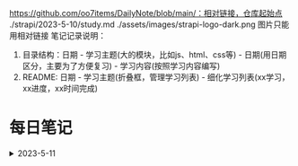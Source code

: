 https://github.com/oo7items/DailyNote/blob/main/：相对链接，仓库起始点
./strapi/2023-5-10/study.md
./assets/images/strapi-logo-dark.png 图片只能用相对链接
笔记记录说明：
1. 目录结构：日期 - 学习主题(大的模块，比如js、html、css等) - 日期(用日期区分，主要为了方便复习) - 学习内容(按照学习内容编写)
2. README: 日期 - 学习主题(折叠框，管理学习列表) - 细化学习列表(xx学习，xx进度，xx时间完成)
<!-- <img align='center' width='70' src="./assets/images/strapi-logo-dark.png"> -->

# 每日笔记
<details>
  <summary>2023-5-11</summary>
  <ul type='none'>
  <li>
    <details>
      <summary>
      <a target="_blank" href="https://github.com/oo7items/DailyNote/blob/main/English/周育如K.K音標/2023-5-11/study.md">
        周育如k.k音标
      </a>
      </summary>
      <ul>
        1. xxx <br>
        2. xxx 
      </ul>
    </details>
  </li>
  </ul>
</details>


